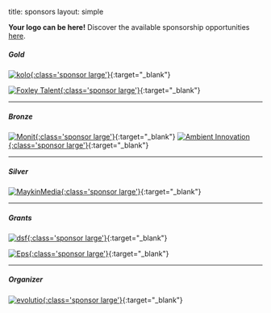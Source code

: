 title: sponsors
layout: simple

**Your logo can be here!** Discover the available sponsorship opportunities [here](/sponsors/sponsorship/).

##### Gold

[![kolo](/static/images/sponsors/kolo.svg){:class='sponsor large'}](https://kolo.app/){:target="\_blank"}

[![Foxley Talent](/static/images/sponsors/foxley.png){:class='sponsor large'}](https://foxleytalent.com/){:target="\_blank"}

---

##### Bronze

[![Monit](/static/images/sponsors/monit.png){:class='sponsor large'}](https://monitdata.com/){:target="\_blank"}
[![Ambient Innovation](/static/images/sponsors/ambient.svg){:class='sponsor large'}](https://ambient.digital/){:target="\_blank"}

---

##### Silver

[![MaykinMedia](/static/images/sponsors/maykin.png){:class='sponsor large'}](https://www.maykinmedia.nl/en/){:target="\_blank"}

---

##### Grants

[![dsf](/static/images/sponsors/dsf.png){:class='sponsor large'}](https://evolutio.pt/){:target="\_blank"}

[![Eps](/static/images/sponsors/eps.png){:class='sponsor large'}](https://europython-society.org/){:target="\_blank"}

---

##### Organizer

[![evolutio](/static/images/sponsors/evolutio.png){:class='sponsor large'}](https://evolutio.pt/){:target="\_blank"}
